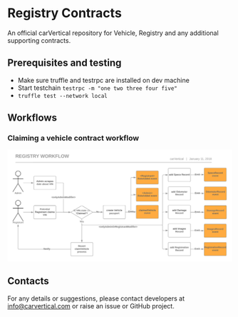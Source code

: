 # Registry Contracts

An official carVertical repository for Vehicle, Registry and any additional supporting contracts. 


## Prerequisites and testing

* Make sure truffle and testrpc are installed on dev machine
* Start testchain `testrpc -m "one two three four five"`
* `truffle test --network local`


## Workflows

### Claiming a vehicle contract workflow
![Claiming Vehicle Contract](./static/diagrams/workflow-claiming-vehicle-contract.jpeg)


## Contacts

For any details or suggestions, please contact developers at [info@carvertical.com](mailto:info@carvertical.com) or raise an issue or GitHub project.
